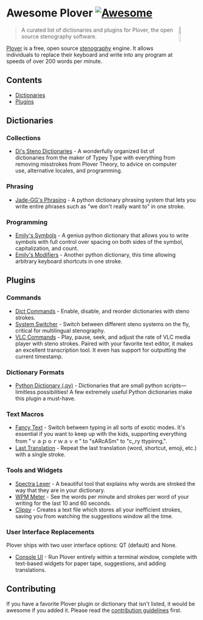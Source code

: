 <!--lint disable awesome-git-repo-age-->
# Awesome Plover [![Awesome](https://awesome.re/badge.svg)](https://awesome.re)

<!--lint ignore double-link-->
[<img src="https://raw.githubusercontent.com/openstenoproject/plover/master/plover/assets/plover-icon.svg" align="right" width="10%">](https://github.com/openstenoproject/plover)

> A curated list of dictionaries and plugins for Plover, the open source stenography software.

<!--lint ignore double-link-->
[Plover](https://github.com/openstenoproject/plover) is a free, open source [stenography](https://en.wikipedia.org/wiki/Stenotype) engine. It allows individuals to replace their keyboard and write into any program at speeds of over 200 words per minute.

## Contents

- [Dictionaries](#dictionaries)
- [Plugins](#plugins)

## Dictionaries

### Collections

- [Di's Steno Dictionaries](https://github.com/didoesdigital/steno-dictionaries) - A wonderfully organized list of dictionaries from the maker of Typey Type with everything from removing misstrokes from Plover Theory, to advice on computer use, alternative locales, and programming.

### Phrasing

- [Jade-GG's Phrasing](https://github.com/Jade-GG/plover_phrasing) - A python dictionary phrasing system that lets you write entire phrases such as "we don't really want to" in one stroke.

### Programming

- [Emily's Symbols](https://github.com/EPLHREU/emily-symbols) - A genius python dictionary that allows you to write symbols with full control over spacing on both sides of the symbol, capitalization, and count.
- [Emily's Modifiers](https://github.com/EPLHREU/emily-modifiers) - Another python dictionary, this time allowing arbitrary keyboard shortcuts in one stroke.

## Plugins

### Commands

- [Dict Commands](https://github.com/KoiOates/plover_dict_commands) - Enable, disable, and reorder dictionaries with steno strokes.
- [System Switcher](https://github.com/nsmarkop/plover_system_switcher) - Switch between different steno systems on the fly, critical for multilingual stenography.
- [VLC Commands](https://github.com/benoit-pierre/plover_vlc_commands) - Play, pause, seek, and adjust the rate of VLC media player with steno strokes. Paired with your favorite text editor, it makes an excellent transcription tool. It even has support for outputting the current timestamp.

### Dictionary Formats

- [Python Dictionary (.py)](https://pypi.org/project/plover-python-dictionary/) - Dictionaries that are small python scripts—limitless possibilities! A few extremely useful Python dictionaries make this plugin a must-have.

### Text Macros

<!--lint ignore no-repeat-punctuation-->
- [Fancy Text](https://github.com/psethwick/plover_fancytext) - Switch between typing in all sorts of exotic modes. It's essential if you want to keep up with the kids, supporting everything from "ｖａｐｏｒｗａｖｅ" to "sARcASm" to "c,,ry ttypinng,".
- [Last Translation](https://github.com/nsmarkop/plover_last_translation) - Repeat the last translation (word, shortcut, emoji, etc.) with a single stroke.

### Tools and Widgets

- [Spectra Lexer](https://github.com/fourshade/spectra_lexer) - A beautiful tool that explains why words are stroked the way that they are in your dictionary.
- [WPM Meter](https://github.com/arxanas/plover_wpm_meter) - See the words per minute and strokes per word of your writing for the last 10 and 60 seconds.
- [Clippy](https://github.com/tckmn/plover_clippy) - Creates a text file which stores all your inefficient strokes, saving you from watching the suggestions window all the time.

### User Interface Replacements

Plover ships with two user interface options: QT (default) and None.

- [Console UI](https://github.com/psethwick/plover_console_ui) - Run Plover entirely within a terminal window, complete with text-based widgets for paper tape, suggestions, and adding translations.

## Contributing

If you have a favorite Plover plugin or dictionary that isn't listed, it would be awesome if you added it. Please read the [contribution guidelines](contributing.md) first.
